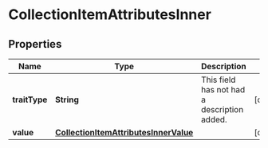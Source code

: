 

# CollectionItemAttributesInner


## Properties

| Name | Type | Description | Notes |
|------------ | ------------- | ------------- | -------------|
|**traitType** | **String** | This field has not had a description added. |  [optional] |
|**value** | [**CollectionItemAttributesInnerValue**](CollectionItemAttributesInnerValue.md) |  |  [optional] |



